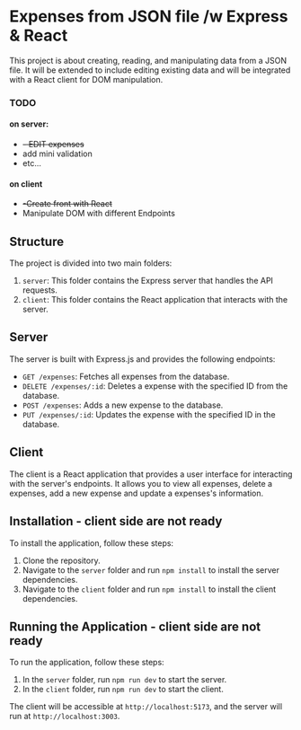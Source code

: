 # Expenses from JSON file /w Express & React

This project is about creating, reading, and manipulating data from a JSON file. It will be extended to include editing existing data and will be integrated with a React client for DOM manipulation.

### TODO

#### on server:

-  ~~- EDIT expenses~~
-  add mini validation
-  etc...

#### on client

-  ~~-Create front with React~~
-  Manipulate DOM with different Endpoints

## Structure

The project is divided into two main folders:

1. `server`: This folder contains the Express server that handles the API requests.
2. `client`: This folder contains the React application that interacts with the server.

## Server

The server is built with Express.js and provides the following endpoints:

-  `GET /expenses`: Fetches all expenses from the database.
-  `DELETE /expenses/:id`: Deletes a expense with the specified ID from the database.
-  `POST /expenses`: Adds a new expense to the database.
-  `PUT /expenses/:id`: Updates the expense with the specified ID in the database.

## Client

The client is a React application that provides a user interface for interacting with the server's endpoints. It allows you to view all expenses, delete a expenses, add a new expense and update a expenses's information.

## Installation - client side are not ready

To install the application, follow these steps:

1. Clone the repository.
2. Navigate to the `server` folder and run `npm install` to install the server dependencies.
3. Navigate to the `client` folder and run `npm install` to install the client dependencies.

## Running the Application - client side are not ready

To run the application, follow these steps:

1. In the `server` folder, run `npm run dev` to start the server.
2. In the `client` folder, run `npm run dev` to start the client.

The client will be accessible at `http://localhost:5173`, and the server will run at `http://localhost:3003`.
